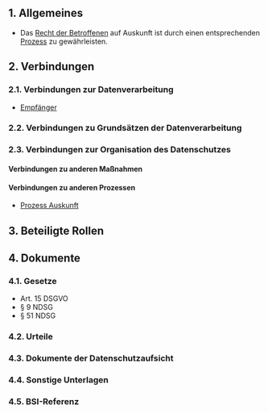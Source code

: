 ## 1. Allgemeines
- Das [Recht der Betroffenen](../Grundsaetze-Datenverarbeitung/Betroffenenrechte.md) auf Auskunft ist durch einen entsprechenden [Prozess](../Organisation/Prozess-Auskunft.md) zu gewährleisten.
## 2. Verbindungen
### 2.1. Verbindungen zur Datenverarbeitung
- [Empfänger](../Datenverarbeitung/Empfaenger.md)
### 2.2. Verbindungen zu Grundsätzen der Datenverarbeitung
### 2.3. Verbindungen zur Organisation des Datenschutzes
#### Verbindungen zu anderen Maßnahmen
#### Verbindungen zu anderen Prozessen
- [Prozess Auskunft](../Organisation/Prozess-Auskunft.md)
## 3. Beteiligte Rollen
## 4. Dokumente
### 4.1. Gesetze
- Art. 15 DSGVO
- § 9 NDSG
- § 51 NDSG
### 4.2. Urteile
### 4.3. Dokumente der Datenschutzaufsicht
### 4.4. Sonstige Unterlagen
### 4.5. BSI-Referenz